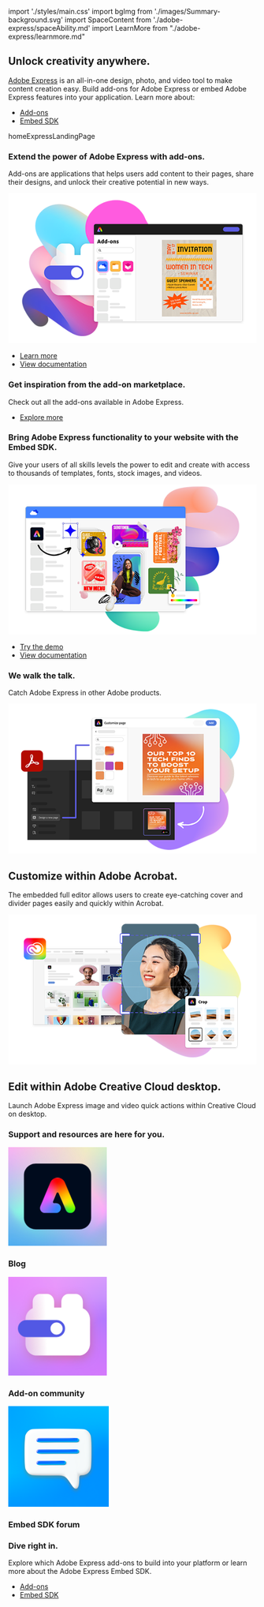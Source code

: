 
import './styles/main.css'
import bgImg from './images/Summary-background.svg'
import SpaceContent from './adobe-express/spaceAbility.md'
import LearnMore from "./adobe-express/learnmore.md"

<Hero slots="heading, text, buttons, assetsImg" customLayout variant="halfwidth" className="add-ones-hero adobe-express-hero"/>

## Unlock creativity anywhere.

[Adobe Express](https://adobe.com/express) is an all-in-one design, photo, and video tool to make content creation easy. Build add-ons for Adobe Express or embed Adobe Express features into your application. Learn more about:

- [Add-ons](https://developer-stage.adobe.com/express/add-ons)
- [Embed SDK](https://developer-stage.adobe.com/express/embed-sdk)

homeExpressLandingPage

<TextBlock slots="heading,text,image,buttons" theme="lightest" headerElementType="h2" variantsTypePrimary='secondary' variantStyleFill = "outline" homeZigZag className="explore unleash-power" position="left" />

### Extend the power of Adobe Express with add-ons.

Add-ons are applications that helps users add content to their pages, share their designs, and unlock their creative potential in new ways.

![Power of Adobe Express](./images/AddOn.png)

- [Learn more](https://developer-stage.adobe.com/express/add-ons)
- [View documentation](https://developer-stage.adobe.com/express/add-ons/docs/guides/)

<TextBlock slots="heading" className="announcement exploreCapabilities inspiration" theme="lightest"/>

### Get inspiration from the add-on marketplace.

<SpaceContent />

<DCSummaryBlock slots="text, buttons" theme="dark"  buttonPositionRight btnVariant="cta" className="tryForFree" />

Check out all the add-ons available in Adobe Express.

- [Explore more](https://new.express.adobe.com/new?category=addOns)
  
<TextBlock slots="heading,text,image,buttons" theme="light" headerElementType="h2" variantsTypePrimary='secondary' variantStyleFill = "outline" homeZigZag className="explore unleash-power" position="right" />

### Bring Adobe Express functionality to your website with the Embed SDK.

Give your users of all skills levels the power to edit and create with access to thousands of templates, fonts, stock images, and videos.

![Adobe Express functionality](./images/Embed.png)

- [Try the demo](https://demo-stage.expressembed.com)
- [View documentation](https://developer-stage.adobe.com/express/embed-sdk/docs)
  
<TextBlock slots="heading,text" className="announcement exploreCapabilities walkthetalk" theme="light"/>

### We walk the talk.

Catch Adobe Express in other Adobe products.

<ImageTextBlock slots="image,heading,text" repeat="2" theme="light" bgColor="#f8f8f8" className="boxmodal" isCenter variantsTypePrimary='secondary'/>

![Customize within Adobe Acrobat](./images/AcrobatEmbed.png)

## Customize within Adobe Acrobat.

The embedded full editor allows users to create eye-catching cover and divider pages easily and quickly within Acrobat.

![Creative Cloud desktop](./images/CCEmbed.png)

## Edit within Adobe Creative Cloud desktop.

Launch Adobe Express image and video quick actions within Creative Cloud on desktop.

<WrapperComponent slots="content" repeat="1" theme="light" />

<LearnMore />

<TextBlock slots="heading" className="announcement exploreCapabilities support-label" theme="lightest"/>

### Support and resources are here for you.

<MiniResourceCard slots="image,heading" repeat="3" theme="lightest" inRow="3" className="mini-card support-tools" />

![Blog](./images/Blog.svg)

### Blog

![Add-on Community](./images/Add-ons-community.svg)

### Add-on community

![Embed SDK forum](./images/Embed-forums.png)

### Embed SDK forum

<TeaserBlock  slots="heading,text,buttons" textColor="white" bgURL={bgImg} className="viewAddOn creative-express" variant="fullwidth"/>

### Dive right in.

Explore which Adobe Express add-ons to build into your platform or learn more about the Adobe Express Embed SDK.

- [Add-ons](https://developer-stage.adobe.com/express/add-ons)
- [Embed SDK](https://developer-stage.adobe.com/express/embed-sdk)
